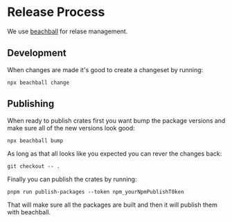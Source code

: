 # Release Process

We use [beachball](https://microsoft.github.io/beachball/) for relase management.

## Development

When changes are made it's good to create a changeset by running:

```
npx beachball change
```

## Publishing

When ready to publish crates first you want bump the package versions and make sure all of the new versions look good:

```
npx beachball bump
```

As long as that all looks like you expected you can rever the changes back:

```
git checkout -- .
```

Finally you can publish the crates by running:

```
pnpm run publish-packages --token npm_yourNpmPublishT0ken
```

That will make sure all the packages are built and then it will publish them with beachball.
